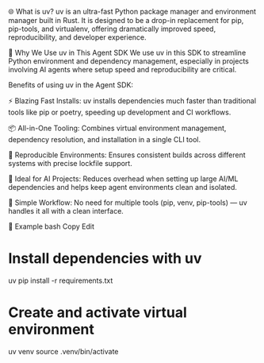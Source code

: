 🌐 What is uv?
uv is an ultra-fast Python package manager and environment manager built in Rust. It is designed to be a drop-in replacement for pip, pip-tools, and virtualenv, offering dramatically improved speed, reproducibility, and developer experience.

🚀 Why We Use uv in This Agent SDK
We use uv in this SDK to streamline Python environment and dependency management, especially in projects involving AI agents where setup speed and reproducibility are critical.

Benefits of using uv in the Agent SDK:

⚡ Blazing Fast Installs: uv installs dependencies much faster than traditional tools like pip or poetry, speeding up development and CI workflows.

📦 All-in-One Tooling: Combines virtual environment management, dependency resolution, and installation in a single CLI tool.

🔁 Reproducible Environments: Ensures consistent builds across different systems with precise lockfile support.

🧠 Ideal for AI Projects: Reduces overhead when setting up large AI/ML dependencies and helps keep agent environments clean and isolated.

📂 Simple Workflow: No need for multiple tools (pip, venv, pip-tools) — uv handles it all with a clean interface.

📌 Example
bash
Copy
Edit
# Install dependencies with uv
uv pip install -r requirements.txt

# Create and activate virtual environment
uv venv
source .venv/bin/activate









